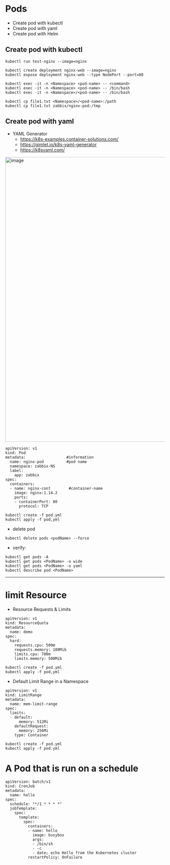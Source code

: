 # Pods
- Create pod with kubectl
- Create pod with yaml
- Create pod with Helm

## Create pod with kubectl
```
kubectl run test-nginx --image=nginx

kubectl create deployment nginx-web --image=nginx
kubectl expose deployment nginx-web --type NodePort --port=80
```
```
kubectl exec -it -n <Namespace> <pod-name> -- <command>
kubectl exec -it -n <Namespace> <pod-name> -- /bin/bash
kubectl exec -it -n <Namespace>/<pod-name> -- /bin/bash
```
```
kubectl cp file1.txt <Namespace>/<pod-name>:/path
kubectl cp file1.txt zabbix/nginx-pod:/tmp
```

## Create pod with yaml
- YAML Generator 
  * https://k8s-examples.container-solutions.com/
  * https://gimlet.io/k8s-yaml-generator
  * https://k8syaml.com/
<img width="1362" height="897" alt="image" src="https://github.com/user-attachments/assets/cf0e113d-e197-474a-b8b0-1d9bc4d12bb1" />

```
apiVersion: v1
kind: Pod
metadata:                  #information
  name: nginx-pod          #pod name
  namespace: zabbix-NS
  label:
    app: zabbix
spec:
  containers:
  - name: nginx-cont        #container-name
    image: nginx:1.14.2
    ports:
    - containerPort: 80
      protocol: TCP
```

```
kubectl create -f pod.yml
kubectl apply -f pod,yml
```

- delete pod
```
kubectl delete pods <podName> --force
```
- verify:
```
kubectl get pods -A 
kubectl get pods <PodName> -o wide
kubectl get pods <PodName> -o yaml
kubectl describe pod <PodName>
```


------------------------------------------------------------------------------------------------------------------
# limit Resource

- Resource Requests & Limits
```
apiVersion: v1
kind: ResourceQuota
metadata:
  name: demo
spec:
  hard:
    requests.cpu: 500m
    requests.memory: 100Mib
    limits.cpu: 700m
    limits.memory: 500Mib
```
```
kubectl create -f pod.yml
kubectl apply -f pod,yml
```
- Default Limit Range in a Namespace
```
apiVersion: v1
kind: LimitRange
metadata:
  name: mem-limit-range
spec:
  limits:
  - default:
      memory: 512Mi
    defaultRequest:
      memory: 256Mi
    type: Container
```
```
kubectl create -f pod.yml
kubectl apply -f pod.yml
```

# A Pod that is run on a schedule
```
apiVersion: batch/v1
kind: CronJob
metadata:
  name: hello
spec:
  schedule: "*/1 * * * *"
  jobTemplate:
    spec:
      template:
        spec:
          containers:
          - name: hello
            image: busybox
            args:
            - /bin/sh
            - -c
            - date; echo Hello from the Kubernetes cluster
          restartPolicy: OnFailure
```

